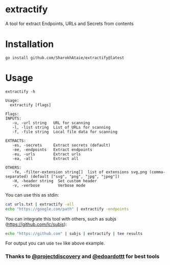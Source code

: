 # extractify
A tool for extract Endpoints, URLs and Secrets from contents

# Installation
```
go install github.com/SharokhAtaie/extractify@latest
```

# Usage
```
extractify -h
```

```
Usage:
  extractify [flags]

Flags:
INPUTS:
   -u, -url string   URL for scanning
   -l, -list string  List of URLs for scanning
   -f, -file string  Local file data for scanning

EXTRACTS:
   -es, -secrets     Extract secrets (default)
   -ee, -endpoints   Extract endpoints 
   -eu, -urls        Extract urls
   -ea, -all         Extract all

OTHERS:
   -fe, -filter-extension string[]  list of extensions svg,png (comma-separated) (default ["svg", "png", "jpg", "jpeg"])
   -H, -header string  Set custom header
   -v, -verbose        Verbose mode
```

You can use this as stdin:
```bash
cat urls.txt | extractify -all
echo "https://google.com/path" | extractify -endpoints
```

You can integrate this tool with others, such as subjs (https://github.com/lc/subjs):
```bash
echo "https://github.com" | subjs | extractify | tee results
```

For output you can use `tee` like above example.


### Thanks to [@projectdiscovery](https://github.com/projectdiscovery/) and [@edoardottt](https://github.com/edoardottt/) for best tools
